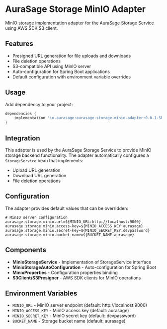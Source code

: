 # AuraSage Storage MinIO Adapter

MinIO storage implementation adapter for the AuraSage Storage Service using AWS SDK S3 client.

## Features

- Presigned URL generation for file uploads and downloads
- File deletion operations
- S3-compatible API using MinIO server
- Auto-configuration for Spring Boot applications
- Default configuration with environment variable overrides

## Usage

Add dependency to your project:

```gradle
dependencies {
    implementation 'io.aurasage:aurasage-storage-minio-adapter:0.0.1-SNAPSHOT'
}
```

## Integration

This adapter is used by the AuraSage Storage Service to provide MinIO storage backend functionality. The adapter automatically configures a `StorageService` bean that implements:

- Upload URL generation
- Download URL generation  
- File deletion operations

## Configuration

The adapter provides default values that can be overridden:

```properties
# MinIO server configuration
aurasage.storage.minio.url=${MINIO_URL:http://localhost:9000}
aurasage.storage.minio.access-key=${MINIO_ACCESS_KEY:aurasage}
aurasage.storage.minio.secret-key=${MINIO_SECRET_KEY:devpassword}
aurasage.storage.minio.bucket-name=${BUCKET_NAME:aurasage}
```

## Components

- **MinioStorageService** - Implementation of StorageService interface
- **MinioStorageAutoConfiguration** - Auto-configuration for Spring Boot
- **MinioProperties** - Configuration properties binding
- **S3Client/S3Presigner** - AWS SDK clients for MinIO operations

## Environment Variables

- `MINIO_URL` - MinIO server endpoint (default: http://localhost:9000)
- `MINIO_ACCESS_KEY` - MinIO access key (default: aurasage)
- `MINIO_SECRET_KEY` - MinIO secret key (default: devpassword)
- `BUCKET_NAME` - Storage bucket name (default: aurasage)